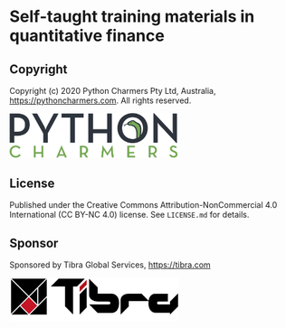 # Self-taught training materials in quantitative finance

## Copyright

Copyright (c) 2020 Python Charmers Pty Ltd, Australia, <https://pythoncharmers.com>. All rights reserved.

<img src="notebooks/img/python_charmers_logo.png" width="300" alt="Python Charmers Logo">

## License

Published under the Creative Commons Attribution-NonCommercial 4.0 International (CC BY-NC 4.0) license. See `LICENSE.md` for details.

## Sponsor

Sponsored by Tibra Global Services, <https://tibra.com>

<img src="notebooks/img/tibra_logo.png" width="300" alt="Tibra Logo">
